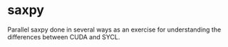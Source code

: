 # saxpy
Parallel saxpy done in several ways as an exercise for understanding the differences between CUDA and SYCL.
